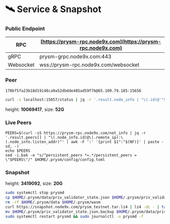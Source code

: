 # 🛰️ Service & Snapshot

### Public Endpoint <a href="#public-endpoint" id="public-endpoint"></a>

| RPC       | [https://prysm-rpc.node9x.com](https://prysm-rpc.node9x.com) |
| --------- | ------------------------------------------------------------ |
| gRPC      | prysm-grpc.node9x.com:443                                    |
| Websocket | wss://prysm-rpc.node9x.com/websocket                         |

### Peer <a href="#peer" id="peer"></a>

```
170bf5fa23b18d19148ca9a52dbdde485ad59f7b@65.109.79.185:15656
```

```bash
curl -s localhost:15657/status | jq -r '.result.node_info | "\(.id)@'"$(curl -4 -s ifconfig.me)"':\(.listen_addr | split(":")[-1])"'
```
height: **10069417**, size: **52G**
### Live Peers <a href="#live-peers" id="live-peers"></a>

```
PEERS=$(curl -sS https://prysm-rpc.node9x.com/net_info | jq -r '.result.peers[] | "\(.node_info.id)@\(.remote_ip):\(.node_info.listen_addr)"' | awk -F ':' '{print $1":"$(NF)}' | paste -sd, -)
echo $PEERS
sed -i.bak -e "s/^persistent_peers *=.*/persistent_peers = \"$PEERS\"/" $HOME/.prysm/config/config.toml
```

### Snapshot <a href="#snapshot" id="snapshot"></a>
height: **3419092**, size: **20G**
```bash
sudo systemctl stop prysmd
cp $HOME/.prysm/data/priv_validator_state.json $HOME/.prysm/priv_validator_state.json.backup
rm -rf $HOME/.prysm/data $HOME/.prysm/wasm
curl https://snapshot.node9x.com/prysm_testnet.tar.lz4 | lz4 -dc - | tar -xf - -C $HOME/.prysm
mv $HOME/.prysm/priv_validator_state.json.backup $HOME/.prysm/data/priv_validator_state.json
sudo systemctl restart prysmd && sudo journalctl -u prysmd -f
```
